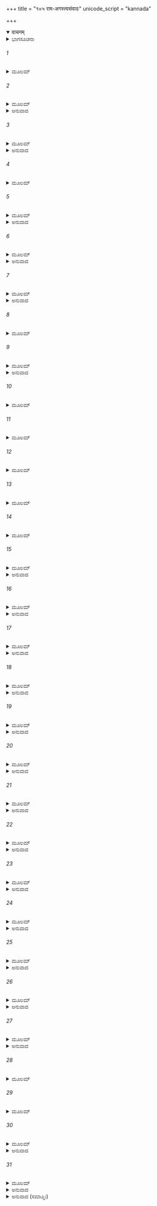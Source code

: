 +++
title = "१०५ राम-अगस्त्यसंवादः"
unicode_script = "kannada"

+++
<details open><summary>वाचनम्</summary>

<div class="audioEmbed"  caption="श्रीराम-हरिसीताराममूर्ति-घनपाठिभ्यां वचनम्" src="https://archive.org/download/Ramayana-recitation-Sriram-harisItArAmamUrti-Ghanapaati-v2/Kanda_6/Kanda_6_YK-105-Sage_Agastya_s_advice_0.mp3"></div>
</details>



<details><summary>ಭಾಗಸೂಚನಾ</summary>

ಅಗಸ್ತ್ಯ ಮುನಿಗಳು ಶ್ರೀರಾಮನಿಗೆ ವಿಜಯಕ್ಕಾಗಿ ‘ಆದಿತ್ಯ ಹೃದಯ’ ಸ್ತೋತ್ರದ ಉಪದೇಶ ಮಾಡಿದುದು.
</details>

###### 1


<details><summary>ಮೂಲಮ್</summary>

ತತೋ ಯುದ್ಧಪರಿಶ್ರಾಂತಂ ಸಮರೇ ಚಿಂತಯಾ ಸ್ಥಿತಮ್ ।  
ರಾವಣಂ ಚಾಗ್ರತೋ ದೃಷ್ಟ್ವಾಯುದ್ಧಾಯ ಸಮುಪಸ್ಥಿತಮ್ ॥
</details>

###### 2


<details><summary>ಮೂಲಮ್</summary>

ದೈವತೈಶ್ಚ ಸಮಾಗಮ್ಯ ದ್ರಷ್ಟುಮಭ್ಯಾಗತೋ ರಣಮ್ ।  
ಉಪಾಗಮ್ಯಾಬ್ರವೀದ್ ರಾಮಮಗಸ್ತ್ಯೋ ಭಗವಾಂ ಸ್ತದಾ ॥
</details>

<details><summary>ಅನುವಾದ</summary>

ಅತ್ತ ಶ್ರೀರಾಮಚಂದ್ರನು ಯುದ್ಧದಿಂದ ಬಳಲಿ ಚಿಂತಿತನಾಗಿ ರಣಭೂಮಿಯಲ್ಲಿ ನಿಂತಿದ್ದನು. ಅಷ್ಟರಲ್ಲಿ ರಾವಣನೂ ಯುದ್ಧಕ್ಕಾಗಿ ಅವನ ಎದುರಿಗೆ ಬಂದು ನಿಂತನು. ಇದನ್ನು ನೋಡಿದ ಯುದ್ಧ ನೋಡಲು ದೇವತೆಗಳೊಂದಿಗೆ ಆಗಮಿಸಿದ್ದ ಪೂಜ್ಯರಾದ ಅಗಸ್ತ್ಯಮುನಿಗಳು ಶ್ರೀರಾಮನ ಬಳಿಗೆ ಬಂದು ಹೇಳಿದರು .॥1-2॥
</details>

###### 3


<details><summary>ಮೂಲಮ್</summary>

ರಾಮ ರಾಮ ಮಹಾಬಾಹೋ ಶೃಣು ಗುಹ್ಯಂ ಸನಾತನಮ್ ।  
ಯೇನ ಸರ್ವಾನರೀನ್ ವತ್ಸ ಸಮರೇ ವಿಜಯಿಷ್ಯಸೇ ॥
</details>

<details><summary>ಅನುವಾದ</summary>

ಎಲ್ಲರ ಹೃದಯದಲ್ಲಿ ರಮಿಸುವ ಮಹಾಬಾಹೋ ರಾಮಾ! ಈ ಸನಾತನ ಗೋಪನಿಯ ಸ್ತೋತ್ರವನ್ನು ಕೇಳು; ವತ್ಸ! ಇದರ ಜಪದಿಂದ ನೀನು ಯುದ್ಧದಲ್ಲಿ ತನ್ನೆಲ್ಲ ಶತ್ರುಗಳನ್ನು ಜಯಿಸುವೆ.॥3॥
</details>

###### 4


<details><summary>ಮೂಲಮ್</summary>

ಆದಿತ್ಯಹೃದಯಂ ಪುಣ್ಯಂ ಸರ್ವಶತ್ರುವಿನಾಶನಮ್ ।  
ಜಯಾವಹಂ ಜಪಂನಿತ್ಯಮಕ್ಷಯ್ಯಂ ಪರಮಂ ಶಿವಮ್ ॥
</details>

###### 5


<details><summary>ಮೂಲಮ್</summary>

ಸರ್ವಮಂಗಲಮಾಂಗಲ್ಯಂ ಸರ್ವಪಾಪ ಪ್ರಣಾಶನಮ್ ।  
ಚಿಂತಾಶೋಕ ಪ್ರಶಮನಮಾಯುರ್ವರ್ಧನಮುತ್ತಮಮ್ ॥
</details>

<details><summary>ಅನುವಾದ</summary>

ರಹಸ್ಯವಾದ ಈ ಸ್ತೋತ್ರದ ಹೆಸರು ‘ಆದಿತ್ಯ ಹೃದಯ’ ಎಂದಾಗಿದೆ. ಇದು ಪರಮಪವಿತ್ರ ಮತ್ತು ಸಮಸ್ತ ಶತ್ರುಗಳನ್ನು ನಾಶಮಾಡುವಂತಹುದು. ಇದರ ಜಪದಿಂದ ಸದಾ ವಿಜಯ ಪ್ರಾಪ್ತಿಯಾಗುತ್ತದೆ. ಇದು ನಿತ್ಯ ಅಕ್ಷಯ ಹಾಗೂ ಪರಮ ಕಲ್ಯಾಣಮಯ ಸ್ತೋತ್ರವಾಗಿದೆ. ಸಮಸ್ತ ಮಂಗಳಗಳಿಗೂ ಮಂಗಳವಾಗಿದೆ. ಇದರಿಂದ ಎಲ್ಲ ಪಾಪಗಳು ನಾಶವಾಗುತ್ತವೆ. ಇದು ಚಿಂತೆ, ಶೋಕ ಇಲ್ಲವಾಗಿಸಿ ದೀರ್ಘಾಯುಸ್ಸನ್ನು ಕೊಡುವ ಉತ್ತಮ ಸಾಧನವಾಗಿದೆ.॥4-.॥
</details>

###### 6


<details><summary>ಮೂಲಮ್</summary>

ರಶ್ಮಿಮಂತಂ ಸಮುದ್ಯಂತಂ ದೇವಾಸುರ ನಮಸ್ಕೃತಮ್ ।  
ಪೂಜಯಸ್ವ ವಿವಸ್ವಂತಂ ಭಾಸ್ಕರಂ ಭುವನೇಶ್ವರಮ್ ॥
</details>

<details><summary>ಅನುವಾದ</summary>

ಭಗವಾನ್ ಸೂರ್ಯನು ತನ್ನ ಅನಂತ ಕಿರಣಗಳಿಂದ (ರಶ್ಮಿಮಾನ್) ಸುಶೋಭಿತನಾಗಿದ್ದಾನೆ. ಇವನು ನಿತ್ಯ ಉದಯಿಸುವವನು (ಸುಮುದ್ಯನ್) ದೇವಾಸುರರಿಂದ ನಮಸ್ಕೃತ, ವಿವಸ್ವಾನ್ ಎಂದು ಪ್ರಸಿದ್ಧ, ಪ್ರಭೆಯನ್ನು ವಿಸ್ತರಿಸುವವನು (ಭಾಸ್ಕರ), ಜಗತ್ತಿನ ಸ್ವಾಮಿ (ಭುವನೇಶ್ವರ)ಯಾಗಿರುವೆ. ನೀನು (ರಶ್ಮಿಮತೇ ನಮಃ, ಸಮುದ್ಯತೇ ನಮಃ, ದೇವಾಸುರ ನಮಸ್ಕೃತಾಯ ನಮಃ, ವಿವಸ್ವತೇ ನಮಃ, ಭಾಸ್ಕರಾಯ ನಮಃ, ಭುವನೇಶ್ವ ರಾಯ ನಮಃ) ಈ ನಾಮ ಮಂತ್ರಗಳಿಂದ ಪೂಜಿಸು.॥6॥
</details>

###### 7


<details><summary>ಮೂಲಮ್</summary>

ಸರ್ವ ದೇವಾತ್ಮ ಕೋ ಹ್ಯೇಷ ತೇಜಸ್ವೀ ರಶ್ಮಿಭಾವನಃ ।  
ಏಷ ದೇವಾಸುರಗಣಾನ್ ಲ್ಲೋಕಾನ್ಪಾತಿ ಗಭಸ್ತಿಭಿಃ ॥
</details>

<details><summary>ಅನುವಾದ</summary>

ಸಮಸ್ತ ದೇವತೆಗಳೂ ಇವನ ಸ್ವರೂಪರೇ ಆಗಿದ್ದಾರೆ. ತೇಜದ ರಾಶಿಯಾಗಿದ್ದು ಇವನು ತನ್ನ ಕಿರಣಗಳಿಂದ ಜಗತ್ತಿಗೆ ಸತ್ತೆ ಹಾಗೂ ಸ್ಫೂರ್ತಿ ನೀಡುವವನಾಗಿದ್ದಾನೆ. ಇವನೇ ತನ್ನ ರಶ್ಮಿಗಳನ್ನು ಪಸರಿಸಿ ದೇವತೆಗಳನ್ನು, ಅಸುರರ ಸಹಿತ ಸಂಪೂರ್ಣ ಲೋಕಗಳನ್ನು ಪಾಲಿಸುವನು.॥7॥
</details>

###### 8


<details><summary>ಮೂಲಮ್</summary>

ಏಷ ಬ್ರಹ್ಮಾ ಚ ವಿಷ್ಣುಶ್ಚ ಶಿವಃ ಸ್ಕಂದಃ ಪ್ರಜಾಪತಿಃ ।  
ಮಹೇಂದ್ರೋ ಧನದಃ ಕಾಲೋ ಯಮಃ ಸೋಮೋ ಹ್ಯಪಾಂ ಪತಿಃ ॥
</details>

###### 9


<details><summary>ಮೂಲಮ್</summary>

ಪಿತರೋ ವಸವಃ ಸಾಧ್ಯಾ ಅಶ್ವಿನೌ ಮರುತೋಮನುಃ ।  
ವಾಯುರ್ವಹ್ನಿಃ ಪ್ರಜಾಃ ಪ್ರಾಣ ಋತುಕರ್ತಾ ಪ್ರಭಾಕರಃ ॥
</details>

<details><summary>ಅನುವಾದ</summary>

ಇವನೇ ಬ್ರಹ್ಮಾ, ವಿಷ್ಣು, ಶಿವ, ಸ್ಕಂದ, ಪ್ರಜಾಪತಿ, ಇಂದ್ರ, ಕುಬೇರ, ಕಾಲ, ಯಮ, ಚಂದ್ರ, ವರುಣ, ಪಿತೃಗಳು, ವಸು, ಸಾಧ್ಯ, ಅಶ್ವಿನೀ ಕುಮಾರರು, ಮರುದ್ಗಣ, ಮನು, ವಾಯು, ಅಗ್ನಿ, ಪ್ರಜಾ, ಪ್ರಾಣ, ಋತುಗಳನ್ನು ಪ್ರಕಟಿಸುವವನೂ ಹಾಗೂ ಪ್ರಭಾ ಪುಂಜನಾಗಿದ್ದಾನೆ.॥8-.॥
</details>

###### 10


<details><summary>ಮೂಲಮ್</summary>

ಆದಿತ್ಯಃ ಸವಿತಾ ಸೂರ್ಯಃ ಖಗಃ ಪೂಷಾ ಗಭಸ್ತಿಮಾನ್ ।  
ಸುವರ್ಣ ಸದೃಶೋ ಭಾನುಃರ್ಹಿರಣ್ಯರೇತಾ ದಿವಾಕರಃ ॥
</details>

###### 11


<details><summary>ಮೂಲಮ್</summary>

ಹರಿದಶ್ವಃ ಸಹಸ್ರಾರ್ಚಿಃ ಸಪ್ತಸಪ್ತಿರ್ಮರೀಚಿಮಾನ್ ।  
ತಿಮಿರೋನ್ಮಥನಃ ಶಂಭುಸ್ತ್ವಷ್ಟಾ ಮಾರ್ತಾಂಡ ಕೋಽಶುಮಾನ್ ॥
</details>

###### 12


<details><summary>ಮೂಲಮ್</summary>

ಹಿರಣ್ಯಗರ್ಭಃ ಶಿಶಿರಸ್ತಪನೋಽಹಸ್ಕರೋ ರವಿಃ ।  
ಅಗ್ನಿಗರ್ಭೋಽದಿತೇಃ ಪುತ್ರಃ ಶಂಖಃ ಶಿಶಿರನಾಶನಃ ॥
</details>

###### 13


<details><summary>ಮೂಲಮ್</summary>

ವ್ಯೋಮನಾಥಸ್ತಮೋ ಭೇದೀ ಋಗ್ಯಜುಃ ಸಾಮಪಾರಗಃ ।  
ಘನವೃಷ್ಟಿರಪಾಂ ಮಿತ್ರೋ ವಿಂಧ್ಯವೀಥೀ ಪ್ಲವಂಗಮಃ ॥
</details>

###### 14


<details><summary>ಮೂಲಮ್</summary>

ಆತಪೀ ಮಂಡಲೀ  ಮೃತ್ಯುಃ  ಪಿಂಗಲಃ ಸರ್ವತಾಪನಃ  
ಕವಿರ್ವಿಶ್ವೋ ಮಹಾತೇಜಾ ರಕ್ತಃ ಸರ್ವಭವೋದ್ಭವಃ ॥
</details>

###### 15


<details><summary>ಮೂಲಮ್</summary>

ನಕ್ಷತ್ರಗ್ರಹ ತಾರಾಣಾಮಧಿಪೋ ವಿಶ್ವಭಾವನಃ ।  
ತೇಜಸಾಮಪಿ ತೇಜಸ್ವೀ ದ್ವಾದಶಾತ್ಮನ್ನಮೋಽಸ್ತು ತೇ ॥
</details>

<details><summary>ಅನುವಾದ</summary>

ಆದಿತ್ಯ (ಆದಿತಿ ಪುತ್ರ), ಸವಿತಾ (ಜಗತ್ತನ್ನು ಸೃಷ್ಟಿಸುವವನು), ಸೂರ್ಯ (ಸರ್ವವ್ಯಾಪಕ), ಖಗ (ಆಕಾಶ ಸಂಚಾರಿ), ಪೂಷಾ (ಪೋಷಿಸುವವನು), ಗಭಸ್ತಿಮಾನ್ (ಪ್ರಕಾಶವಂತೆ) ಸುವರ್ಣಸದೃಶ, ಭಾನು (ಪ್ರಕಾಶಕ), ಹಿರಣ್ಯರೇತಾ (ಬ್ರಹ್ಮಾಂಡದ ಉತ್ಪತ್ತಿಯ ಬೀಜ), ದಿವಾಕರ (ಹಗಲಿನಲ್ಲಿ ಪ್ರಕಾಶ ಹರಡುವವನು), ಹರಿದಶ್ವ (ದಿಕ್ಕುಗಳಲ್ಲಿ ವ್ಯಾಪಕ ಹಾಗೂ ಹಸಿರು ಬಣ್ಣದ ಕುದುರೆಯುಳ್ಳವನು), ಸಹಸ್ರಾರ್ಚಿ (ಸಾವಿರಾರು ಕಿರಣಗಳಿಂದ ಶೋಭಿತ), ಸಪ್ತಸಪ್ತಿ (ಏಳು ಕುದುರೆವುಳ್ಳವನು), ಮರೀಚಿಮಾನ್ (ಕಿರಣಗಳಿಂದ ಸುಶೋಭಿತ), ತಿಮ್ಮಿರೋನ್ಮಥನ (ಅಂಧಕಾರವನ್ನು ನಾಶ ಮಾಡುವವನು), ಶಂಭು (ಕಲ್ಯಾಣದ ಉಗಮಸ್ಥಾನ), ತ್ವಷ್ಟಾ (ಭಕ್ತರ ದುಃಖವನ್ನು ದೂರಗೊಳಿಸಿ ಅಥವಾ ಜಗತ್ತಿನ ಸಂಹಾರ ಮಾಡುವವನು), ಮಾರ್ತಾಂಡಕ (ಬ್ರಹ್ಮಾಂಡಕ್ಕೆ ಜೀವ ತುಂಬುವವನು), ಅಂಶುಮಾನ್ (ಕಿರಣಗಳನ್ನು ಧರಿಸುವವನು), ಹಿರಣ್ಯಗರ್ಭ (ಬ್ರಹ್ಮಾ), ಶಿಶಿರ (ಸ್ವಾಭಾವಿಕ ಸುಖಕೋಡುವವನು), ತಪನ (ಸೆಕೆ ಉಂಟು ಮಾಡುವವನು), ಅಹಸ್ಕರ (ದಿನಕರ), ರವಿ (ಎಲ್ಲರ ಸ್ತುತಿಪಾತ್ರ), ಅಗ್ನಿಗರ್ಭ (ಅಗ್ನಿಯನ್ನು ಗರ್ಭದಲ್ಲಿ ಧರಿಸಿದವನು), ಅದಿತಿ ಪುತ್ರ, ಶಂಖ (ಆನಂದ ಸ್ವರೂಪ ಹಾಗೂ ವ್ಯಾಪಕ), ಶಿಶಿರನಾಶನ (ಶೀತವನ್ನು ನಾಶಮಾಡುವವನು), ವ್ಯೋಮನಾಥ (ಆಕಾಶದ ಸ್ವಾಮಿ), ತಮೋಭೇದಿ (ಅಂಧಕಾರವನ್ನು ನಾಶ ಮಾಡುವವನು), ಋಕ್, ಯಜುಃ, ಸಾಮವೇದಗಳಲ್ಲಿ ಪಾರಂಗತ, ಘನವೃಷ್ಟಿ (ಭಾರೀ ಮಳೆಗರೆಯು ವವನು), ಅಪಾಂಮಿತ್ರ (ನೀರನ್ನು ಉತ್ಪನ್ನ ಮಾಡುವವನು), ವಿಂದ್ಯವೀಥೀಪ್ಲವಂಗಮ (ಆಕಾಶದಲ್ಲಿ ತೀವ್ರವಾಗಿ ನಡೆಯುವವನು), ಆತಪೀ (ಬೆವರನ್ನು ಉಂಟುಮಾಡುವವನು), ಮಂಡಲೀ (ಕಿರಣಗಳನ್ನು ಧರಿಸುವವನು), ಮೃತ್ಯು (ಮೃತ್ಯುವಿನ ಕಾರಣ), ಪಿಂಗಳ (ಪಿಂಗಳ ವರ್ಣದವನು), ಸರ್ವತಾಪನ (ಎಲ್ಲರಿಗೂ ತಾಪದಾಯಕನು), ಕವಿ (ತ್ರಿಕಾಲದರ್ಶಿ), ವಿಶ್ವ (ಸರ್ವ ಸ್ವರೂಪ), ಮಹಾತೇಜಸ್ವೀ, ರಕ್ತ (ಕೆಂಪು ಬಣ್ಣವುಳ್ಳವನು), ಸರ್ವಭವೋದ್ಭವ (ಎಲ್ಲರ ಉತ್ಪತ್ತಿಗೆ ಕಾರಣನು), ನಕ್ಷತ್ರ, ಗ್ರಹ, ತಾರೆಗಳ ಒಡೆಯನು, ವಿಶ್ವಭಾವನ (ಜಗತ್ತನ್ನು ರಕ್ಷಿಸುವವನು), ತೇಜಸ್ವಿಗಳಲ್ಲಿಯೂ ಅತಿ ತೇಜಸ್ವೀ ಹಾಗೂ ದ್ವಾದಶಾತ್ಮಾ (ಹನ್ನೆರಡು ಸ್ವರೂಪಗಳಲ್ಲಿ ಅಭಿವ್ಯಕ್ತನೂ) ಇವೆಲ್ಲವೂ ಅವನ ಹೆಸರುಗಳೇ ಆಗಿವೆ.॥10-15॥
</details>

###### 16


<details><summary>ಮೂಲಮ್</summary>

ನಮಃ ಪೂರ್ವಾಯ ಗಿರಯೇ ಪಶ್ಚಿಮಾಯಾದ್ರಯೇ ನಮಃ ।  
ಜ್ಯೋತಿರ್ಗಣಾನಾಂ ಪತಯೇ ದಿನಾಧಿಪತಯೇ ನಮಃ ॥
</details>

<details><summary>ಅನುವಾದ</summary>

ಪೂರ್ವಗಿರಿ-ಉದಯಾಚಲ ಹಾಗೂ ಪಶ್ಚಿಮಗಿರಿ-ಅಸ್ತಾಚಲ ರೂಪದಲ್ಲಿರುವವನಿಗೆ ನಮಸ್ಕಾರ. ಜೋತಿರ್ಗಣಗಳ (ಗ್ರಹ-ನಕ್ಷತ್ರ) ಸ್ವಾಮಿ ಹಾಗೂ ಹಗಲಿನ ಅಧಿಪತಿಯಾದದ ನಿನಗೆ ನಮಸ್ಕಾರವು.॥16॥
</details>

###### 17


<details><summary>ಮೂಲಮ್</summary>

ಜಯಾಯ ಜಯಭದ್ರಾಯ ಹರ್ಯಶ್ವಾಯ ನಮೋ ನಮಃ ।  
ನಮೋ ನಮಃ ಸಹಸ್ರಾಂಶೋ ಆದಿತ್ಯಾಯ ನಮೋ ನಮಃ ॥
</details>

<details><summary>ಅನುವಾದ</summary>

ನೀನು ಜಯಸ್ವರೂಪನೂ, ವಿಜಯ ಮತ್ತು ಕಲ್ಯಾಣ ದಾತನೂ ಆಗಿರುವೆ, ನಿನ್ನ ರಥಕ್ಕೆ ಹಸಿರು ಕುದುರೆಗಳನ್ನು ಹೂಡಿದ್ದಿದೆ, ನಿನಗೆ ಪದೇ ಪದೇ ನಮಸ್ಕಾರಗಳು. ಸಹಸ್ರ ಕಿರಣಗಳಿಂದ ಸುಶೋಭಿತ ಭಗವಾನ್ ಸೂರ್ಯನೇ! ನೀನು ಅದಿತಿಯ ಪುತ್ರನಾದ್ದರಿಂದ ಆದಿತ್ಯನೆಂದು ಪ್ರಸಿದ್ಧನಾಗಿರುವೆ, ನಿನಗೆ ಪುನಃ ಪುನಃ ನಮಸ್ಕಾರಗಳು.॥17॥
</details>

###### 18


<details><summary>ಮೂಲಮ್</summary>

ನಮ ಉಗ್ರಾಯ ವೀರಾಯ ಸಾರಂಗಾಯ ನಮೋ ನಮಃ ।  
ನಮಃ ಪದ್ಮ ಪ್ರಬೋಧಾಯ ಪ್ರಚಂಡಾಯ ನಮೋಽಸ್ತು ತೇ ॥
</details>

<details><summary>ಅನುವಾದ</summary>

ಉಗ್ರ (ಅಭಕ್ತರಿಗೆ ಭಯಂಕರ), ವೀರ (ಶಕ್ತಿಸಂಪನ್ನ) ಮತ್ತು ಸಾರಂಗ (ಶೀಘ್ರಗಾಮಿ) ಸೂರ್ಯದೇವನಿಗೆ ನಮಸ್ಕಾರಗಳು. ಕಮಲಗಳನ್ನು ಅರಳಿಸುವ ಪ್ರಚಂಡ ತೇಜಧಾರೀ ಮಾರ್ತಾಂಡನಿಗೆ ನಮಸ್ಕಾರ.॥18॥
</details>

###### 19


<details><summary>ಮೂಲಮ್</summary>

ಬ್ರಹ್ಮೇಶಾನಾಚ್ಯುತೇಶಾಯ ಸೂರಾಯಾದಿತ್ಯವರ್ಚಸೇ ।  
ಭಾಸ್ವತೇ ಸರ್ವಭಕ್ಷಾಯ ರೌದ್ರಾಯ ವಪುಷೇ ನಮಃ ॥
</details>

<details><summary>ಅನುವಾದ</summary>

ಬ್ರಹ್ಮಾ, ಈಶಾನ, ಅಚ್ಯುತ ಈ ತ್ರಿಮೂರ್ತಿಗಳಿಗೂ ಸ್ವಾಮಿ ಯಾಗಿ ನೀನಿರುವೆ. ಸೂರ ನಿನ್ನ ಸಂಜ್ಞೆಯಾಗಿದೆ, ಈ ಸೂರ್ಯಮಂಡಲ ನಿನ್ನನ್ನೇ ತೇಜವಾಗಿದೆ. ಸರ್ವ ಭಕ್ಷಕನಾದ ಅಗ್ನಿ ಸ್ವರೂಪನಾಗಿರುವ ನಿನಗೆ ನಮಸ್ಕಾರ. ರೌದ್ರ ರೂಪವನ್ನು ಧರಿಸುವ ನಿನಗೆ ನಮಸ್ಕಾರ.॥19॥
</details>

###### 20


<details><summary>ಮೂಲಮ್</summary>

ತಮೋಘ್ನಾಯ ಹಿಮಘ್ನಾಯ ಶತ್ರುಘ್ನಾಯಾಮಿತಾತ್ಮನೇ ।  
ಕೃತಘ್ನಘ್ನಾಯ ದೇವಾಯ ಜ್ಯೋತಿಷಾಂ ಪತಯೇ ನಮಃ ॥
</details>

<details><summary>ಅನುವಾದ</summary>

ನೀನು ಅಜ್ಞಾನ ಮತ್ತು ಅಂಧಕಾರದ ನಾಶಕನಾಗಿರುವೆ, ಜಡತೆ ಹಾಗೂ ಶೀತನಿವಾರಕ, ಶತ್ರುವನ್ನು ನಾಶಗೊಳಿಸುವವನೇ, ಅಪ್ರಮೇಯ ಸ್ವರೂಪ ನಿನ್ನದು. ಕೃತಘ್ನರನ್ನು ನಾಶಗೊಳಿಸುವ, ಸಮಸ್ತ ಜ್ಯೋತಿಗಳ ಸ್ವಾಮಿ ಮತ್ತು ದೇವಸ್ವರೂಪನಾದ ನಿನಗೆ ನಮಸ್ಕಾರಗಳು.॥20॥
</details>

###### 21


<details><summary>ಮೂಲಮ್</summary>

ತಪ್ತಚಾಮೀಕರಾಭಾಯ ಹರಯೇ ವಿಶ್ವಕರ್ಮಣೇ ।  
ನಮಸ್ತಮೋಽಭಿನಿಘ್ನಾಯ ರುಚಯೇ ಲೋಕಸಾಕ್ಷಿಣೇ ॥
</details>

<details><summary>ಅನುವಾದ</summary>

ಕಾಯಿಸಿದ ಸ್ವರ್ಣದಂತೆ ನಿನ್ನ ಪ್ರಭೆಯಾಗಿದೆ, ನೀನೇ ಹರಿ (ಅಜ್ಞಾನವನ್ನು ಹರಿಸುವ) ಮತ್ತು ವಿಶ್ವಕರ್ಮ (ಜಗತ್ತನ್ನು ಸೃಷ್ಟಿಸುವವನು) ಆಗಿರುವೆ. ತಮದ ನಾಶಕನೂ, ಪ್ರಕಾಶ ಸ್ವರೂಪನೂ, ಜಗತ್ತಿನ ಸಾಕ್ಷಿಯೂ ಆಗಿರುವ ನಿನಗೆ ನಮಸ್ಕಾರಗಳು.॥21॥
</details>

###### 22


<details><summary>ಮೂಲಮ್</summary>

ನಾಶಯತ್ಯೇಷ ವೈ ಭೂತಂ ತಮೇವ ಸೃಜತಿ ಪ್ರಭುಃ ।  
ಪಾಯತ್ಯೇಷ ತಪತ್ಯೇಷ ವರ್ಷತ್ಯೇಷ ಗಭಸ್ತಿಭಿಃ ॥
</details>

<details><summary>ಅನುವಾದ</summary>

ರಘುನಂದನ! ಭಗವಾನ್ ಸೂರ್ಯನೇ ಸಮಸ್ತ ಪ್ರಾಣಿಗಳ ಸಂಹಾರ, ಸೃಷ್ಟಿ, ಪಾಲನೆ ಮಾಡುತ್ತಾನೆ. ಇವನೇ ತನ್ನ ಕಿರಣಗಳಿಂದ ತಾನು ಮತ್ತು ವರ್ಷಾಗರೆಯುತ್ತಾನೆ.॥22॥
</details>

###### 23


<details><summary>ಮೂಲಮ್</summary>

ಏಷ ಸುಪ್ತೇಷು ಜಾಗರ್ತಿ ಭೂತೇಷು ಪರಿನಿಷ್ಠಿತಃ ।  
ಏಷ ಚೈವಾಗ್ನಿಹೋತ್ರಂ ಚ ಫಲಂ ಚೈವಾಗ್ನಿಹೋತ್ರಿಣಾಮ್ ॥
</details>

<details><summary>ಅನುವಾದ</summary>

ಇವನು ಎಲ್ಲ ಪ್ರಾಣಿಗಳಲ್ಲಿ ಅಂತರ್ಯಾಮಿ ರೂಪದಿಂದ ಸ್ಥಿತನಾಗಿ ಅವನು ಮಲಗಿದ್ದವರನ್ನು. ಎಬ್ಬಿಸುತ್ತಾನೆ. ಇವನೇ ಅಗ್ನಿಹೋತ್ರ ಹಾಗೂ ಅಗ್ನಿಹೋತ್ರೀ ಪುರುಷರಿಗೆ ಸಿಗುವ ಫಲವಾಗಿದ್ದಾನೆ.॥23॥
</details>

###### 24


<details><summary>ಮೂಲಮ್</summary>

ದೇವಾಶ್ಚ ಕ್ರತವಶ್ಚೈವ ಕ್ರತೂನಾಂ ಫಲಮೇವ ಚ ।  
ಯಾನಿ ಕೃತ್ಯಾನಿ ಲೋಕೇಷುರ್ವೇಷು ಪರಮಪ್ರಭುಃ ॥
</details>

<details><summary>ಅನುವಾದ</summary>

(ಯಜ್ಞದಲ್ಲಿ ಭಾಗ ಸ್ವೀಕರಿಸುವ) ದೇವತೆ, ಯಜ್ಞ ಮತ್ತು ಯಜ್ಞಗಳ ಫಲವೂ ಇವನೇ ಆಗಿದ್ದಾನೆ. ಸಮಸ್ತ ಲೋಕಗಳಲ್ಲಿ ನಡೆಯುವ ಎಲ್ಲ ಕ್ರಿಯೆಗಳ ಫಲ ಕೊಡಲು ಇವನೇ ಸಮರ್ಥನಾಗಿದ್ದಾನೆ.॥24॥
</details>

###### 25


<details><summary>ಮೂಲಮ್</summary>

ಏನಮಾಪತ್ಸು ಕೃಚ್ಛ್ರೇಷು ಕಾಂತಾರೇಷು ಭಯೇಷು ಚ ।  
ಕೀರ್ತಯನ್ ಪುರುಷಃ ಕಶ್ಚಿನ್ನಾವಸೀದತಿ ರಾಘವ ॥
</details>

<details><summary>ಅನುವಾದ</summary>

ರಾಘವನೇ! ವಿಪತ್ತಿನಲ್ಲಿ, ಕಷ್ಟದಲ್ಲಿ, ದುರ್ಗಮ ಮಾರ್ಗದಲ್ಲಿ, ಯಾವುದೇ ಭಯದ ಸಂದರ್ಭದಲ್ಲಿ ಯಾರೇ ಮನುಷ್ಯನು ಈ ಸೂರ್ಯದೇವನ ಕೀರ್ತನ ಮಾಡುವನೋ, ಅವನು ದುಃಖ ಅನುಭವಿಸಲಾರನು.॥25॥
</details>

###### 26


<details><summary>ಮೂಲಮ್</summary>

ಪೂಜಯಸ್ವೈನಮೇಕಾಗ್ರೋ ದೇವದೇವಂ ಜಗತ್ಪತಿಮ್ ।  
ಏತತಿಗುಣಿತಂ ಜಪ್ತ್ವಾ ಯುದ್ಧೇಷು ವಿಜಯಿಷ್ಯಸಿ ॥
</details>

<details><summary>ಅನುವಾದ</summary>

ಅದಕ್ಕಾಗಿ ನೀನು ಏಕಾಗ್ರಚಿತ್ತನಾಗಿ ಈ ದೇವಾಧಿದೇವ ಜಗದೀಶ್ವರನನ್ನು ಪೂಜಿಸು. ಈ ಆದಿತ್ಯ ಹೃದಯವನ್ನು ಈ ಮೂರು ಬಾರಿ ಜಪ ಮಾಡುವುದರಿಂದ ನೀನು ಯುದ್ಧದಲ್ಲಿ ವಿಜಯ ಪಡೆಯುವೆ.॥26॥
</details>

###### 27


<details><summary>ಮೂಲಮ್</summary>

ಅಸ್ಮಿನ್ ಕ್ಷಣೇ ಮಹಾಬಾಹೋ ರಾವಣಂ ತ್ವಂ ಜಹಿಷ್ಯಸಿ ।  
ಏವಮುಕ್ತ್ವಾ ತತೋಽಗಸ್ತ್ಯೋ ಜಗಾಮ ಸ ಯಥಾಗತಮ್ ॥
</details>

<details><summary>ಅನುವಾದ</summary>

ಮಹಾಬಾಹೋ! ನೀನು ಈಗಲೇ ರಾವಣನನ್ನು ವಧಿಸಬಲ್ಲೆ. ಹೀಗೆ ಹೇಳಿ ಅಗಸ್ತ್ಯರು ಬಂದಲ್ಲಿಗೆ ಹಿಂದಿರುಗಿದರು.॥27॥
</details>

###### 28


<details><summary>ಮೂಲಮ್</summary>

ಏತಚ್ಛ್ರುತ್ವಾ ಮಹಾತೇಜಾ ನಷ್ಟ ಶೋಕೋಽಭವತ್ತದಾ ।  
ಧಾರಯಾಮಾಸ ಸುಪ್ರೀತೋ ರಾಘವಃ ಪ್ರಯತಾತ್ಮವಾನ್ ॥
</details>

###### 29


<details><summary>ಮೂಲಮ್</summary>

ಆದಿತ್ಯಂ ಪ್ರೇಕ್ಷ್ಯ ಜಪ್ತ್ವೇದಂ ಪರಂ ಹರ್ಷಮವಾಪ್ತವಾನ್ ।  
ತ್ರಿರಾಚಮ್ಯ ಶುಚಿರ್ಭೂತ್ವಾ ಧನುರಾದಾಯ ವೀರ್ಯವಾನ್ ॥
</details>

###### 30


<details><summary>ಮೂಲಮ್</summary>

ರಾವಣಂ ಪ್ರೇಕ್ಷ್ಯ ಹೃಷ್ಟಾತ್ಮಾ ಜಯಾರ್ಥಂ ಸಮುಪಾಗಮತ್ ।  
ಸರ್ವಯತ್ನೇನ ಮಹತಾ ವೃತ ತಸ್ಯ ವಧೇಽಭವತ್ ॥
</details>

<details><summary>ಅನುವಾದ</summary>

ಅವರ ಉಪದೇಶವನ್ನು ಕೇಳಿ ಶ್ರೀರಾಮಚಂದ್ರನ ಶೋಕ ಇಲ್ಲವಾಯಿತು. ಅವನು ಪ್ರಸನ್ನನಾಗಿ ಶುದ್ಧಚಿತ್ತದಿಂದ ಆದಿತ್ಯ ಹೃದಯವನ್ನು ಧರಿಸಿ, ಮೂರು ಬಾರಿ ಆಚಮನ ಮಾಡಿ ಜಪ ಮಾಡಿದನು. ಇದರಿಂದ ಅವನಿಗೆ ತುಂಬಾ ಹರ್ಷವಾಯಿತು. ಮತ್ತೆ ಪರಮಪರಾಕ್ರಮಿ ರಘುನಾಥನು ಧನುಸ್ಸನ್ನು ಎತ್ತಿಕೊಂಡು ರಾವಣನ ಕಡೆಗೆ ನೋಡಿದನು ಹಾಗೂ ಉತ್ಸಾಹದಿಂದ ವಿಜಯ ಪಡೆಯಲು ಮುಂದುವರಿದನು. ಸರ್ವಪ್ರಯತ್ನದಿಂದ ರಾವಣನನ್ನು ವಧಿಸಲು ನಿಶ್ಚಯಿಸಿದನು.॥28-30॥
</details>

###### 31


<details><summary>ಮೂಲಮ್</summary>

ಅಥ ರವಿರವದನ್ನಿರೀಕ್ಷ್ಯ ರಾಮಂ  
ಮುದಿತಮನಾಃ ಪರಮಂ ಪ್ರಹೃಷ್ಯಮಾಣಃ ।  
ನಿಶಿಚರಪತಿಸಂಕ್ಷಯಂ ವಿದಿತ್ವಾ  
ಸುರಗಣಮಧ್ಯಗತೋ ವಚಸ್ತ್ವರೇತಿ ॥
</details>

<details><summary>ಅನುವಾದ</summary>

ಆಗ ದೇವತೆಗಳ ನಡುವೆ ನಿಂತಿದ್ದ ಭಗವಾನ್ ಸೂರ್ಯನು ಪ್ರಸನ್ನನಾಗಿ ಶ್ರೀರಾಮನ ಕಡೆಗೆ ನೋಡಿ, ನಿಶಾಚರ ರಾವಣನ ವಿನಾಶದ ಸಮಯ ಬಳಿ ಬಂದಿದೆ ಎಂದು ತಿಳಿದು ಹರ್ಷದಿಂದ-‘ರಘುನಂದನ! ಈಗ ತ್ವರೆಮಾಡು’ ಎಂದು ಹೇಳಿದನು.॥31॥
</details>

<details><summary>ಅನುವಾದ (ಸಮಾಪ್ತಿಃ)</summary>

ಶ್ರೀವಾಲ್ಮೀಕಿ ವಿರಚಿತ ಆರ್ಷರಾಮಾಯಣ ಆದಿಕಾವ್ಯದ ಯುದ್ಧಕಾಂಡದಲ್ಲಿ ನೂರ ಐದನೆಯ ಸರ್ಗ ಪೂರ್ಣವಾಯಿತು.॥105॥
</details>
